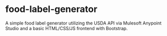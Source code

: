 # food-label-generator
A simple food label generator utilizing the USDA API via Mulesoft Anypoint Studio and a basic HTML/CSS/JS frontend with Bootstrap.
